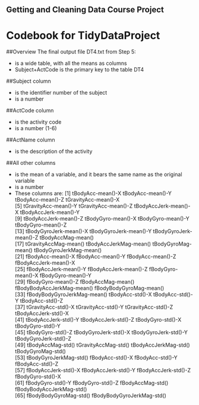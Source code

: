 ## Getting and Cleaning Data Course Project
# Codebook for TidyDataProject

##Overview
The final output file DT4.txt from Step 5:
* is a wide table, with all the means as columns
* Subject+ActCode is the primary key to the table DT4

##Subject column
* is the identifier number of the subject
* is a number

##ActCode column
* is the activity code
* is a number (1-6)

##ActName column
* is the description of the activity

##All other columns
* is the mean of a variable, and it bears the same name as the original variable
* is a number
* These columns are:
 [1] tBodyAcc-mean()-X           tBodyAcc-mean()-Y           tBodyAcc-mean()-Z           tGravityAcc-mean()-X       
 [5] tGravityAcc-mean()-Y        tGravityAcc-mean()-Z        tBodyAccJerk-mean()-X       tBodyAccJerk-mean()-Y      
 [9] tBodyAccJerk-mean()-Z       tBodyGyro-mean()-X          tBodyGyro-mean()-Y          tBodyGyro-mean()-Z         
[13] tBodyGyroJerk-mean()-X      tBodyGyroJerk-mean()-Y      tBodyGyroJerk-mean()-Z      tBodyAccMag-mean()         
[17] tGravityAccMag-mean()       tBodyAccJerkMag-mean()      tBodyGyroMag-mean()         tBodyGyroJerkMag-mean()    
[21] fBodyAcc-mean()-X           fBodyAcc-mean()-Y           fBodyAcc-mean()-Z           fBodyAccJerk-mean()-X      
[25] fBodyAccJerk-mean()-Y       fBodyAccJerk-mean()-Z       fBodyGyro-mean()-X          fBodyGyro-mean()-Y         
[29] fBodyGyro-mean()-Z          fBodyAccMag-mean()          fBodyBodyAccJerkMag-mean()  fBodyBodyGyroMag-mean()    
[33] fBodyBodyGyroJerkMag-mean() tBodyAcc-std()-X            tBodyAcc-std()-Y            tBodyAcc-std()-Z           
[37] tGravityAcc-std()-X         tGravityAcc-std()-Y         tGravityAcc-std()-Z         tBodyAccJerk-std()-X       
[41] tBodyAccJerk-std()-Y        tBodyAccJerk-std()-Z        tBodyGyro-std()-X           tBodyGyro-std()-Y          
[45] tBodyGyro-std()-Z           tBodyGyroJerk-std()-X       tBodyGyroJerk-std()-Y       tBodyGyroJerk-std()-Z      
[49] tBodyAccMag-std()           tGravityAccMag-std()        tBodyAccJerkMag-std()       tBodyGyroMag-std()         
[53] tBodyGyroJerkMag-std()      fBodyAcc-std()-X            fBodyAcc-std()-Y            fBodyAcc-std()-Z           
[57] fBodyAccJerk-std()-X        fBodyAccJerk-std()-Y        fBodyAccJerk-std()-Z        fBodyGyro-std()-X          
[61] fBodyGyro-std()-Y           fBodyGyro-std()-Z           fBodyAccMag-std()           fBodyBodyAccJerkMag-std()  
[65] fBodyBodyGyroMag-std()      fBodyBodyGyroJerkMag-std() 

